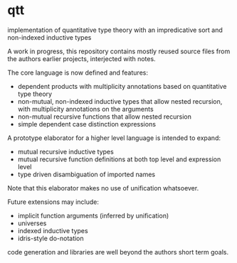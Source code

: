 # qtt
implementation of quantitative type theory with an impredicative sort and non-indexed inductive types

A work in progress, this repository contains mostly reused source files from the authors earlier projects, interjected with notes.

The core language is now defined and features:
- dependent products with multiplicity annotations based on quantitative type theory
- non-mutual, non-indexed inductive types that allow nested recursion, with multiplicity annotations on the arguments
- non-mutual recursive functions that allow nested recursion
- simple dependent case distinction expressions

A prototype elaborator for a higher level language is intended to expand:
- mutual recursive inductive types
- mutual recursive function definitions at both top level and expression level
- type driven disambiguation of imported names

Note that this elaborator makes no use of unification whatsoever.

Future extensions may include:
- implicit function arguments (inferred by unification)
- universes
- indexed inductive types
- idris-style do-notation

code generation and libraries are well beyond the authors short term goals.

